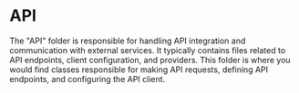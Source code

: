 # API
The "API" folder is responsible for handling API integration and communication with external services. It typically contains files related to API endpoints, client configuration, and providers. This folder is where you would find classes responsible for making API requests, defining API endpoints, and configuring the API client.